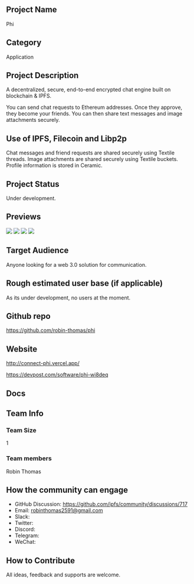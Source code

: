## Project Name <!-- Add your project name here with format "Project Name"-->
Phi

## Category
<!--developer tooling, application, wallet, infrastructure, etc-->
Application

## Project Description
<!--Describe your project in a few sentences. -->
A decentralized, secure, end-to-end encrypted chat engine built on blockchain & IPFS.

You can send chat requests to Ethereum addresses. Once they approve, they become your friends. You can then share text messages and image attachments securely.

## Use of IPFS, Filecoin and Libp2p
<!-- Describe how your project uses any or all of these technologies, and why. -->
Chat messages and friend requests are shared securely using Textile threads.
Image attachments are shared securely using Textile buckets.
Profile information is stored in Ceramic.

## Project Status
<!--brainstorming, fundraising, under development, beta, shipped, etc-->
Under development.

## Previews
<!--Add some screenshots to give a preview of your product-->
![](https://challengepost-s3-challengepost.netdna-ssl.com/photos/production/software_photos/001/753/201/datas/gallery.jpg)
![](https://challengepost-s3-challengepost.netdna-ssl.com/photos/production/software_photos/001/753/212/datas/gallery.jpg)
![](https://challengepost-s3-challengepost.netdna-ssl.com/photos/production/software_photos/001/753/671/datas/gallery.jpg)
![](https://challengepost-s3-challengepost.netdna-ssl.com/photos/production/software_photos/001/753/284/datas/gallery.jpg)

## Target Audience
<!--Describe who will be your project's users-->
Anyone looking for a web 3.0 solution for communication.

## Rough estimated user base (if applicable)
<!--How many users do you have right now?-->
As its under development, no users at the moment.

## Github repo
<!--Attach a link to your GitHub repo - open source is required - please make sure your repo has a license file and is licensed using MIT open source license! -->
<https://github.com/robin-thomas/phi>

## Website
<!--Link your website if available-->
<http://connect-phi.vercel.app/>

<!--If you're applying for a Next Step grant, add the URL to your hackathon submission here also-->
<https://devpost.com/software/phi-wi8deq>

## Docs
<!--Including a link to your project docs!-->

## Team Info
<!-- Introduce your amazing team - how many team members are working on this project and who are they?-->

### Team Size
1

### Team members
Robin Thomas

## How the community can engage
* GitHub Discussion: <https://github.com/ipfs/community/discussions/717>
* Email:  <robinthomas2591@gmail.com>
* Slack:
* Twitter:
* Discord:
* Telegram:
* WeChat:

## How to Contribute
<!--How can the community contribute to your project?-->
All ideas, feedback and supports are welcome.
